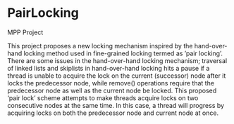 # PairLocking
MPP Project


This project proposes a new locking mechanism inspired by the hand-over-hand locking method used in fine-grained locking termed as ’pair locking’. There are some issues in the hand-over-hand locking mechanism; traversal of linked lists and skiplists in hand-over-hand locking hits a pause if a thread is unable to acquire the lock on the current (successor) node after it locks the predecessor node, while remove() operations require that the predecessor node as well as the current node be locked. This proposed ‘pair lock’ scheme attempts to make threads acquire locks on two consecutive nodes at the same time. In this case, a thread will progress by acquiring locks on both the predecessor node and current node at once.
